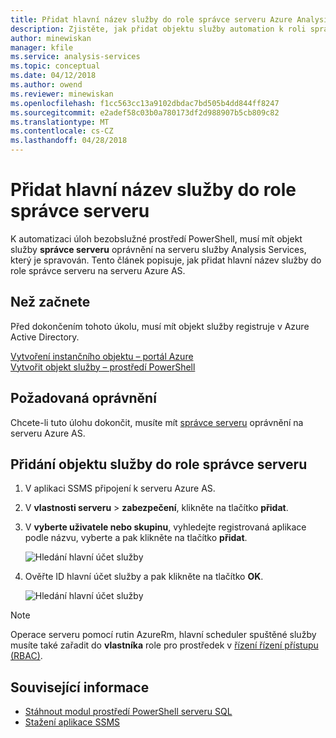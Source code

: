 ```yaml
---
title: Přidat hlavní název služby do role správce serveru Azure Analysis Services | Microsoft Docs
description: Zjistěte, jak přidat objektu služby automation k roli správce serveru
author: minewiskan
manager: kfile
ms.service: analysis-services
ms.topic: conceptual
ms.date: 04/12/2018
ms.author: owend
ms.reviewer: minewiskan
ms.openlocfilehash: f1cc563cc13a9102dbdac7bd505b4dd844ff8247
ms.sourcegitcommit: e2adef58c03b0a780173df2d988907b5cb809c82
ms.translationtype: MT
ms.contentlocale: cs-CZ
ms.lasthandoff: 04/28/2018
---
```

# <a name="add-a-service-principal-to-the-server-administrator-role"></a>Přidat hlavní název služby do role správce serveru 

 K automatizaci úloh bezobslužné prostředí PowerShell, musí mít objekt služby **správce serveru** oprávnění na serveru služby Analysis Services, který je spravován. Tento článek popisuje, jak přidat hlavní název služby do role správce serveru na serveru Azure AS.

## <a name="before-you-begin"></a>Než začnete
Před dokončením tohoto úkolu, musí mít objekt služby registruje v Azure Active Directory.

[Vytvoření instančního objektu – portál Azure](../azure-resource-manager/resource-group-create-service-principal-portal.md)   
[Vytvořit objekt služby – prostředí PowerShell](../azure-resource-manager/resource-group-authenticate-service-principal.md)

## <a name="required-permissions"></a>Požadovaná oprávnění
Chcete-li tuto úlohu dokončit, musíte mít [správce serveru](analysis-services-server-admins.md) oprávnění na serveru Azure AS. 

## <a name="add-service-principal-to-server-administrators-role"></a>Přidání objektu služby do role správce serveru

1. V aplikaci SSMS připojení k serveru Azure AS.
2. V **vlastnosti serveru** > **zabezpečení**, klikněte na tlačítko **přidat**.
3. V **vyberte uživatele nebo skupinu**, vyhledejte registrovaná aplikace podle názvu, vyberte a pak klikněte na tlačítko **přidat**.

    ![Hledání hlavní účet služby](./media/analysis-services-addservprinc-admins/aas-add-sp-ssms-picker.png)

4. Ověřte ID hlavní účet služby a pak klikněte na tlačítko **OK**.
    
    ![Hledání hlavní účet služby](./media/analysis-services-addservprinc-admins/aas-add-sp-ssms-add.png)


> [!NOTE]
> Operace serveru pomocí rutin AzureRm, hlavní scheduler spuštěné služby musíte také zařadit do **vlastníka** role pro prostředek v [řízení řízení přístupu (RBAC)](../role-based-access-control/overview.md). 

## <a name="related-information"></a>Související informace

* [Stáhnout modul prostředí PowerShell serveru SQL](https://docs.microsoft.com/sql/ssms/download-sql-server-ps-module)   
* [Stažení aplikace SSMS](https://docs.microsoft.com/sql/ssms/download-sql-server-management-studio-ssms)   


